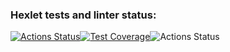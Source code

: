 ### Hexlet tests and linter status:
[![Actions Status](https://github.com/acfohegi/backend-project-46/workflows/hexlet-check/badge.svg)](https://github.com/acfohegi/backend-project-46/actions)[![Test Coverage](https://api.codeclimate.com/v1/badges/1ca8147531abb5c3c232/test_coverage)](https://codeclimate.com/github/acfohegi/backend-project-46/test_coverage)![Actions Status](https://github.com/acfohegi/backend-project-46/workflows/test/badge.svg)
